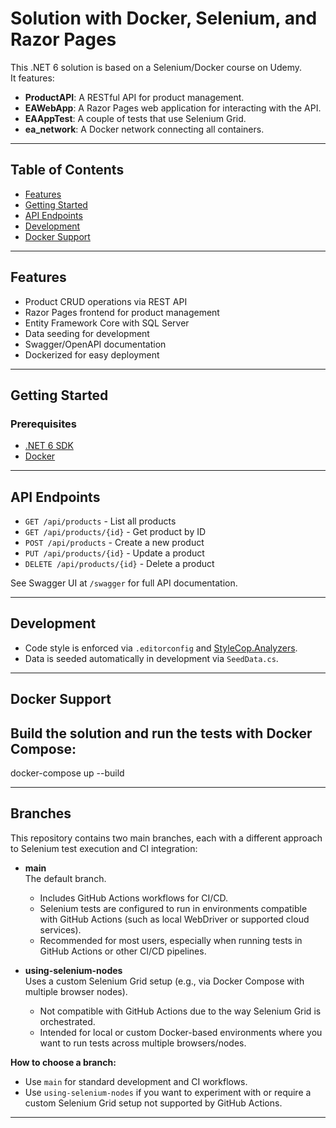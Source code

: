 # Solution with Docker, Selenium, and Razor Pages

This .NET 6 solution is based on a Selenium/Docker course on Udemy.   
It features:
- **ProductAPI**: A RESTful API for product management.
- **EAWebApp**: A Razor Pages web application for interacting with the API.
- **EAAppTest**: A couple of tests that use Selenium Grid.
- **ea_network**: A Docker network connecting all containers.

---

## Table of Contents

- [Features](#features)
- [Getting Started](#getting-started)
- [API Endpoints](#api-endpoints)
- [Development](#development)
- [Docker Support](#docker-support)

---

## Features

- Product CRUD operations via REST API
- Razor Pages frontend for product management
- Entity Framework Core with SQL Server
- Data seeding for development
- Swagger/OpenAPI documentation
- Dockerized for easy deployment

---

## Getting Started

### Prerequisites

- [.NET 6 SDK](https://dotnet.microsoft.com/download/dotnet/6.0)
- [Docker](https://www.docker.com/)

---

## API Endpoints

- `GET /api/products` - List all products
- `GET /api/products/{id}` - Get product by ID
- `POST /api/products` - Create a new product
- `PUT /api/products/{id}` - Update a product
- `DELETE /api/products/{id}` - Delete a product

See Swagger UI at `/swagger` for full API documentation.

---

## Development

- Code style is enforced via `.editorconfig` and [StyleCop.Analyzers](https://www.nuget.org/packages/StyleCop.Analyzers).
- Data is seeded automatically in development via `SeedData.cs`.

---

## Docker Support

Build the solution and run the tests with Docker Compose:
---

docker-compose up --build

---

## Branches

This repository contains two main branches, each with a different approach to Selenium test execution and CI integration:

- **main**  
  The default branch.  
  - Includes GitHub Actions workflows for CI/CD.
  - Selenium tests are configured to run in environments compatible with GitHub Actions (such as local WebDriver or supported cloud services).
  - Recommended for most users, especially when running tests in GitHub Actions or other CI/CD pipelines.

- **using-selenium-nodes**  
  Uses a custom Selenium Grid setup (e.g., via Docker Compose with multiple browser nodes).  
  - Not compatible with GitHub Actions due to the way Selenium Grid is orchestrated.
  - Intended for local or custom Docker-based environments where you want to run tests across multiple browsers/nodes.

**How to choose a branch:**
- Use `main` for standard development and CI workflows.
- Use `using-selenium-nodes` if you want to experiment with or require a custom Selenium Grid setup not supported by GitHub Actions.

---
